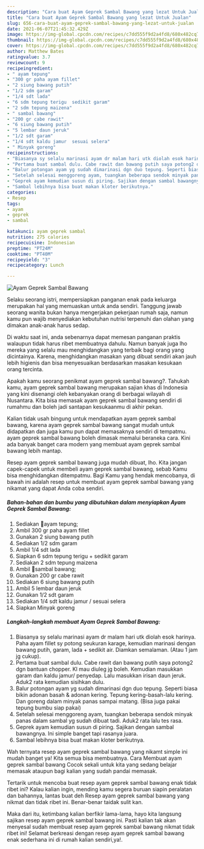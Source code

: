```yaml
---
description: "Cara buat Ayam Geprek Sambal Bawang yang lezat Untuk Jualan"
title: "Cara buat Ayam Geprek Sambal Bawang yang lezat Untuk Jualan"
slug: 656-cara-buat-ayam-geprek-sambal-bawang-yang-lezat-untuk-jualan
date: 2021-06-07T21:45:32.429Z
image: https://img-global.cpcdn.com/recipes/c7dd555f9d2a4fd8/680x482cq70/ayam-geprek-sambal-bawang-foto-resep-utama.jpg
thumbnail: https://img-global.cpcdn.com/recipes/c7dd555f9d2a4fd8/680x482cq70/ayam-geprek-sambal-bawang-foto-resep-utama.jpg
cover: https://img-global.cpcdn.com/recipes/c7dd555f9d2a4fd8/680x482cq70/ayam-geprek-sambal-bawang-foto-resep-utama.jpg
author: Matthew Bates
ratingvalue: 3.7
reviewcount: 9
recipeingredient:
- " ayam tepung"
- "300 gr paha ayam fillet"
- "2 siung bawang putih"
- "1/2 sdm garam"
- "1/4 sdt lada"
- "6 sdm tepung terigu  sedikit garam"
- "2 sdm tepung maizena"
- " sambal bawang"
- "200 gr cabe rawit"
- "6 siung bawang putih"
- "5 lembar daun jeruk"
- "1/2 sdt garam"
- "1/4 sdt kaldu jamur  sesuai selera"
- " Minyak goreng"
recipeinstructions:
- "Biasanya sy selalu marinasi ayam dr malam hari utk diolah esok harinya. Paha ayam fillet sy potong seukuran karage, kemudian marinasi dengan bawang putih, garam, lada + sedikit air. Diamkan semalaman. (Atau 1 jam jg cukup)."
- "Pertama buat sambal dulu. Cabe rawit dan bawang putih saya potong2 dgn bantuan chopper. Kl mau diuleg jg boleh. Kemudian masukkan garam dan kaldu jamur/ penyedap. Lalu masukkan irisan daun jeruk. Aduk2 rata kemudian sisihkan dulu."
- "Balur potongan ayam yg sudah dimarinasi dgn duo tepung. Seperti biasa bikin adonan basah &amp; adonan kering. Tepung kering-basah-lalu kering. Dan goreng dalam minyak panas sampai matang. (Bisa juga pakai tepung bumbu siap pakai)"
- "Setelah selesai menggoreng ayam, tuangkan beberapa sendok minyak panas dalam sambal yg sudah dibuat tadi. Aduk2 rata lalu tes rasa."
- "Geprek ayam kemudian susun di piring. Sajikan dengan sambal bawangnya. Ini simple banget tapi rasanya juara."
- "Sambal lebihnya bisa buat makan kloter berikutnya."
categories:
- Resep
tags:
- ayam
- geprek
- sambal

katakunci: ayam geprek sambal 
nutrition: 275 calories
recipecuisine: Indonesian
preptime: "PT24M"
cooktime: "PT40M"
recipeyield: "3"
recipecategory: Lunch

---
```



![Ayam Geprek Sambal Bawang](https://img-global.cpcdn.com/recipes/c7dd555f9d2a4fd8/680x482cq70/ayam-geprek-sambal-bawang-foto-resep-utama.jpg)

Selaku seorang istri, mempersiapkan panganan enak pada keluarga merupakan hal yang memuaskan untuk anda sendiri. Tanggung jawab seorang  wanita bukan hanya mengerjakan pekerjaan rumah saja, namun kamu pun wajib menyediakan kebutuhan nutrisi terpenuhi dan olahan yang dimakan anak-anak harus sedap.

Di waktu  saat ini, anda sebenarnya dapat memesan panganan praktis walaupun tidak harus ribet membuatnya dahulu. Namun banyak juga lho mereka yang selalu mau menghidangkan yang terbaik bagi orang yang dicintainya. Karena, menghidangkan masakan yang dibuat sendiri akan jauh lebih higienis dan bisa menyesuaikan berdasarkan masakan kesukaan orang tercinta. 



Apakah kamu seorang penikmat ayam geprek sambal bawang?. Tahukah kamu, ayam geprek sambal bawang merupakan sajian khas di Indonesia yang kini disenangi oleh kebanyakan orang di berbagai wilayah di Nusantara. Kita bisa memasak ayam geprek sambal bawang sendiri di rumahmu dan boleh jadi santapan kesukaanmu di akhir pekan.

Kalian tidak usah bingung untuk mendapatkan ayam geprek sambal bawang, karena ayam geprek sambal bawang sangat mudah untuk didapatkan dan juga kamu pun dapat memasaknya sendiri di tempatmu. ayam geprek sambal bawang boleh dimasak memalui beraneka cara. Kini ada banyak banget cara modern yang membuat ayam geprek sambal bawang lebih mantap.

Resep ayam geprek sambal bawang juga mudah dibuat, lho. Kita jangan capek-capek untuk membeli ayam geprek sambal bawang, sebab Kamu bisa menghidangkan ditempatmu. Bagi Kamu yang hendak mencobanya, di bawah ini adalah resep untuk membuat ayam geprek sambal bawang yang nikamat yang dapat Anda coba sendiri.

<!--inarticleads1-->

##### Bahan-bahan dan bumbu yang dibutuhkan dalam menyiapkan Ayam Geprek Sambal Bawang:

1. Sediakan  🍳ayam tepung;
1. Ambil 300 gr paha ayam fillet
1. Gunakan 2 siung bawang putih
1. Sediakan 1/2 sdm garam
1. Ambil 1/4 sdt lada
1. Siapkan 6 sdm tepung terigu + sedikit garam
1. Sediakan 2 sdm tepung maizena
1. Ambil  🍳sambal bawang;
1. Gunakan 200 gr cabe rawit
1. Sediakan 6 siung bawang putih
1. Ambil 5 lembar daun jeruk
1. Gunakan 1/2 sdt garam
1. Sediakan 1/4 sdt kaldu jamur / sesuai selera
1. Siapkan  Minyak goreng




<!--inarticleads2-->

##### Langkah-langkah membuat Ayam Geprek Sambal Bawang:

1. Biasanya sy selalu marinasi ayam dr malam hari utk diolah esok harinya. Paha ayam fillet sy potong seukuran karage, kemudian marinasi dengan bawang putih, garam, lada + sedikit air. Diamkan semalaman. (Atau 1 jam jg cukup).
1. Pertama buat sambal dulu. Cabe rawit dan bawang putih saya potong2 dgn bantuan chopper. Kl mau diuleg jg boleh. Kemudian masukkan garam dan kaldu jamur/ penyedap. Lalu masukkan irisan daun jeruk. Aduk2 rata kemudian sisihkan dulu.
1. Balur potongan ayam yg sudah dimarinasi dgn duo tepung. Seperti biasa bikin adonan basah &amp; adonan kering. Tepung kering-basah-lalu kering. Dan goreng dalam minyak panas sampai matang. (Bisa juga pakai tepung bumbu siap pakai)
1. Setelah selesai menggoreng ayam, tuangkan beberapa sendok minyak panas dalam sambal yg sudah dibuat tadi. Aduk2 rata lalu tes rasa.
1. Geprek ayam kemudian susun di piring. Sajikan dengan sambal bawangnya. Ini simple banget tapi rasanya juara.
1. Sambal lebihnya bisa buat makan kloter berikutnya.




Wah ternyata resep ayam geprek sambal bawang yang nikamt simple ini mudah banget ya! Kita semua bisa membuatnya. Cara Membuat ayam geprek sambal bawang Cocok sekali untuk kita yang sedang belajar memasak ataupun bagi kalian yang sudah pandai memasak.

Tertarik untuk mencoba buat resep ayam geprek sambal bawang enak tidak ribet ini? Kalau kalian ingin, mending kamu segera buruan siapin peralatan dan bahannya, lantas buat deh Resep ayam geprek sambal bawang yang nikmat dan tidak ribet ini. Benar-benar taidak sulit kan. 

Maka dari itu, ketimbang kalian berfikir lama-lama, hayo kita langsung sajikan resep ayam geprek sambal bawang ini. Pasti kalian tak akan menyesal sudah membuat resep ayam geprek sambal bawang nikmat tidak ribet ini! Selamat berkreasi dengan resep ayam geprek sambal bawang enak sederhana ini di rumah kalian sendiri,ya!.

